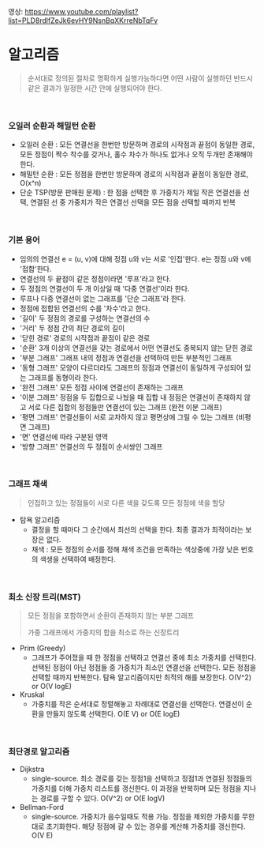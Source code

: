 영상: https://www.youtube.com/playlist?list=PLD8rdlfZeJk6evHY9NsnBqXKrreNbTqFv

# 알고리즘

> 순서대로 정의된 절차로 명확하게 실행가능하다면 어떤 사람이 실행하던 반드시 같은 결과가 일정한 시간 안에 실행되어야 한다.

<br>

### 오일러 순환과 해밀턴 순환
- 오일러 순환 : 모든 연결선을 한번만 방문하며 경로의 시작점과 끝점이 동일한 경로, 모든 정점이 짝수 착수를 갖거나, 홀수 차수가 하나도 없거나 오직 두개만 존재해야한다. 
- 해밀턴 순환 : 모든 정점을 한번만 방문하며 경로의 시작점과 끝점이 동일한 경로, O(x^n)
- 단순 TSP(방문 판매원 문제) : 한 점을 선택한 후 가중치가 제일 작은 연결선을 선택, 연결된 선 중 가중치가 작은 연결선 선택을 모든 점을 선택할 때까지 반복

<br>

### 기본 용어
- 임의의 연결선 e = (u, v)에 대해 정점 u와 v는 서로 '인접'한다. e는 정점 u와 v에 '접합'한다. 
- 연결선의 두 끝점이 같은 정점이라면 '루프'라고 한다.
- 두 정점의 연결선이 두 개 이상일 때 '다중 연결선'이라 한다. 
- 루프나 다중 연결선이 없는 그래프를 '단순 그래프'라 한다.
- 정점에 접합된 연결선의 수를 '차수'라고 한다.
- '길이' 두 정점의 경로를 구성하는 연결선의 수 
- '거리' 두 정점 간의 최단 경로의 길이
- '닫힌 경로' 경로의 시작점과 끝점이 같은 경로
- '순환' 3개 이상의 연결선을 갖는 경로에서 어떤 연결선도 중복되지 않는 닫힌 경로
- '부분 그래프' 그래프 내의 정점과 연결선을 선택하여 만든 부분적인 그래프
- '동형 그래프' 모양이 다르더라도 그래프의 정점과 연결선이 동일하게 구성되어 있는 그래프를 동형이라 한다.
- '완전 그래프' 모든 정점 사이에 연결선이 존재하는 그래프
- '이분 그래프' 정점을 두 집합으로 나눴을 때 집합 내 정점은 연결선이 존재하지 않고 서로 다른 집합의 정점들만 연결선이 있는 그래프 (완전 이분 그래프)
- '평면 그래프' 연결선들이 서로 교차하지 않고 평면상에 그릴 수 있는 그래프 (비평면 그래프)
- '면' 연결선에 따라 구분된 영역
- '방향 그래프' 연결선의 두 정점이 순서쌍인 그래프

<br>

### 그래프 채색
> 인접하고 있는 정점들이 서로 다른 색을 갖도록 모든 정점에 색을 할당

- 탐욕 알고리즘
  - 결정을 할 때마다 그 순간에서 최선의 선택을 한다. 최종 결과가 최적이라는 보장은 없다.
  - 채색 : 모든 정점의 순서를 정해 채색 조건을 만족하는 색상중에 가장 낮은 번호의 색생을 선택하여 배정한다.

<br>

### 최소 신장 트리(MST)
> 모든 정점을 포함하면서 순환이 존재하지 않는 부분 그래프
>
> 가중 그래프에서 가중치의 합을 최소로 하는 신장트리

- Prim (Greedy)
  - 그래프가 주어졌을 때 한 정점을 선택하고 연결선 중에 최소 가중치를 선택한다. 선택된 정점이 아닌 정점들 중 가중치가 최소인 연결선을 선택한다. 모든 정점을 선택할 때까지 반복한다. 탐욕 알고리즘이지만 최적의 해를 보장한다. O(V^2) or O(V logE)
- Kruskal
  - 가중치를 작은 순서대로 정렬해놓고 차례대로 연결선을 선택한다. 연결선이 순환을 만들지 않도록 선택한다. O(E V) or O(E logE)

<br>

### 최단경로 알고리즘
- Dijkstra
  - single-source. 최소 경로를 갖는 정점1을 선택하고 정점1과 연결된 정점들의 가중치를 더해 가중치 리스트를 갱신한다.  이 과정을 반복하며 모든 정점을 지나는 경로를 구할 수 있다.  O(V^2) or O(E logV)
- Bellman-Ford
  - single-source. 가중치가 음수일때도 적용 가능. 정점을 제외한 가중치를 무한대로 초기화한다. 해당 정점에 갈 수 있는 경우를 계산해 가중치를 갱신한다. O(V E)
